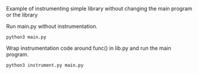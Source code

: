 Example of instrumenting simple library without changing the main
program or the library

Run main.py without instrumentation.
```
python3 main.py
```

Wrap instrumentation code around func() in lib.py and run the main program.
```
python3 instrument.py main.py
```
